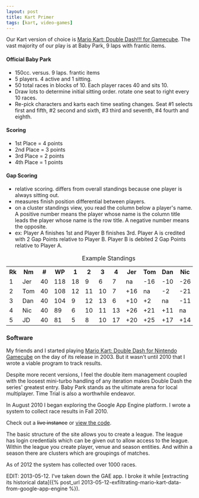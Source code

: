 ```yaml
---
layout: post
title: Kart Primer
tags: [kart, video-games]
---
```


Our Kart version of choice is [Mario Kart: Double Dash!!! for Gamecube][0]. The vast majority of our play is at Baby Park, 9 laps with frantic items.

#### Official Baby Park
- 150cc. versus. 9 laps. frantic items
- 5 players. 4 active and 1 sitting.
- 50 total races in blocks of 10. Each player races 40 and sits 10.
- Draw lots to determine initial sitting order. rotate one seat to right every 10 races.
- Re-pick characters and karts each time seating changes. Seat #1 selects first and fifth, #2 second and sixth, #3 third and seventh, #4 fourth and eighth.

#### Scoring
- 1st Place = 4 points
- 2nd Place = 3 points
- 3rd Place = 2 points
- 4th Place = 1 points

#### Gap Scoring
- relative scoring. differs from overall standings because one player is always sitting out.
- measures finish position differential between players.
- on a cluster standings view, you read the column below a player's name. A positive number means the player whose name is the column title leads the player whose name is the row title. A negative number means the opposite.
- ex: Player A finishes 1st and Player B finishes 3rd. Player A is credited with 2 Gap Points relative to Player B. Player B is debited 2 Gap Points relative to Player A.

<table><caption>Example Standings</caption><tr><th>Rk</th><th>Nm</th><th>#</th><th>WP</th>

 <th>1</th>

 <th>2</th>

 <th>3</th>

 <th>4</th>

 <th>Jer</th>

 <th>Tom</th>

 <th>Dan</th>

 <th>Nic</th>

 <th>JD</th>

 </tr>

 <tr> <td>1</td> <td>Jer</td> <td>40</td> <td>118</td>

 <td > 18 </td>

 <td > 9 </td>

 <td > 6 </td>

 <td > 7 </td>

 <td>na</td>

 <td>-16</td>

 <td>-10</td>

 <td>-26</td>

 <td>-20</td>

 </tr>

 <tr> <td>2</td> <td>Tom</td> <td>40</td> <td>108</td>

 <td > 12 </td>

 <td > 11 </td>

 <td > 10 </td>

 <td > 7 </td>

 <td>+16</td>

 <td>na</td>

 <td>-2</td>

 <td>-21</td>

 <td>-25</td>

 </tr>

 <tr> <td>3</td> <td>Dan</td> <td>40</td> <td>104</td>

 <td > 9 </td>

 <td > 12 </td>

 <td > 13 </td>

 <td > 6 </td>

 <td>+10</td>

 <td>+2</td>

 <td>na</td>

 <td>-11</td>

 <td>-17</td>

 </tr>

 <tr> <td>4</td> <td>Nic</td> <td>40</td> <td>89</td>

 <td > 6 </td>

 <td > 10 </td>

 <td > 11 </td>

 <td > 13 </td>

 <td>+26</td>

 <td>+21</td>

 <td>+11</td>

 <td>na</td>

 <td>-14</td>

 </tr>

 <tr> <td>5</td> <td>JD</td> <td>40</td> <td>81</td>

 <td > 5 </td>

 <td > 8 </td>

 <td > 10 </td>

 <td > 17 </td>

 <td>+20</td>

 <td>+25</td>

 <td>+17</td>

 <td>+14</td>

 <td>na</td>

 </tr>

</table>

### Software

My friends and I started playing [Mario Kart: Double Dash for Nintendo Gamecube][0] on the day of its release in 2003. But it wasn't until 2010 that I wrote a viable program to track results.

Despite more recent versions, I feel the double item management coupled with the loosest mini-turbo handling of any iteration makes Double Dash the series' greatest entry. Baby Park stands as the ultimate arena for local multiplayer. Time Trial is also a worthwhile endeavor.

In August 2010 I began exploring the Google App Engine platform. I wrote a system to collect race results in Fall 2010.

Check out a <del>live instance</del> or [view the code][2].

The basic structure of the site allows you to create a league. The league has login credentials which can be given out to allow access to the league. Within the league you create player, venue and season entities. And within a season there are clusters which are groupings of matches.

As of 2012 the system has collected over 1000 races.

EDIT: 2013-05-12. I've taken down the GAE app. I broke it while [extracting its historical data]({% post_url 2013-05-12-exfiltrating-mario-kart-data-from-google-app-engine %}).

  [0]: http://en.wikipedia.org/wiki/Mario_Kart:_Double_Dash%E2%80%BC
  [1]: http://babyparkdd.appspot.com/
  [2]: https://github.com/tphummel/gaej-kart